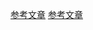 [参考文章](https://juejin.cn/post/7077717940941881358#heading-24)
[参考文章](https://juejin.cn/post/6966119324478079007#heading-32)